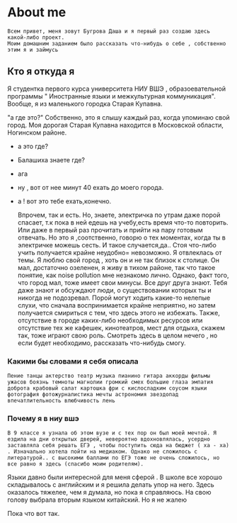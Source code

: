 # About me

    Всем привет, меня зовут Бугрова Даша и я первый раз создаю здесь какой-либо проект. 
    Моим домашним заданием было рассказать что-нибудь о себе , собственно этим я и займусь

## Кто я откуда я 

Я студентка первого курса университета НИУ ВШЭ , образоевательной программы " Иностранные языки и межкультурная коммуникация". Вообще, я из маленького городка Старая Купавна.

"а где это?"
Собственно, это я слышу каждый раз, когда упоминаю свой город. Моя дорогая Старая Купавна находится в Московской области, Ногинском районе. 
- а это где? 
- Балашиха знаете где? 
- ага
- ну , вот от нее минут 40 ехать до моего города. 
- а ! вот это тебе ехать,конечно. 

    Впрочем, так и есть. Но, знаете, электричка по утрам даже порой спасает, т.к пока в ней едешь на учебу,есть время что-то повторить. Или даже в первый раз прочитать и прийти на пару готовым отвечать. Но это я ,соотственно, говорю о тех моментах, когда ты в электричке можешь сесть. И такое случается,да.. Стоя что-либо учить получается крайне неудобно= невозможно. Я отвлеклась от темы. 
Я люблю свой город , хоть он и не так близок к столице. Он мал, достаточно озеленен, я живу в тихом районе, так что такое понятие, как noise pollution мне незнакомо лично. Однако, факт того, что город мал, тоже имеет свои минусы. Все друг друга знают. Тебя даже знают и обсуждают люди, о существовании которых ты и никогда не подозревал. Порой могут ходить какие-то нелепые слухи, что сначала воспринимается крайне неприятно, но затем получается смириться с тем, что здесь этого не избежать. Также, отсутствие в городе каких-либо необходимых ресурсов или отсутствие тех же кафешек, кинотеатров, мест для отдыха, скажем так, тоже играют свою роль. Смотреть здесь в целом нечего , но если будет необходимо, рассказать что-нибудь смогу. 

### Какими бы словами я себя описала 

    Пение танцы актерство театр музыка пианино гитара аккорды фильмы ужасов боязнь темноты магнолии громкий смех большие глаза эмпатия доброта крабовый салат картошка фри с кислосладким соусом языки фотография фотожурналистика мечты астрономия звездопад впечатлительность влюбчивость лень 

### Почему  я в ниу вшэ 

    В 9 классе я узнала об этом вузе и с тех пор он был моей мечтой. Я ездила на дни открытых дверей, невероятно вдохновлялась, усердно заставляла себя решать ЕГЭ , чтобы поступить сюда на бюджет ( ха - ха) . Изначально хотела пойти на медиаком. Однако не сложилось с литературой.. с высокими баллами по ЕГЭ тоже не очень сложилось, но все равно я здесь (спасибо моим родителям). 
Языки давно были интересной для меня сферой . В школе все хорошо складывалось с английским и я решила делать упор на него. 
Здесь оказалось тяжелее, чем я думала, но пока я справляюсь. На свою голову выбрала вторым языком китайский. Но я не жалею 

Пока что вот так. 
